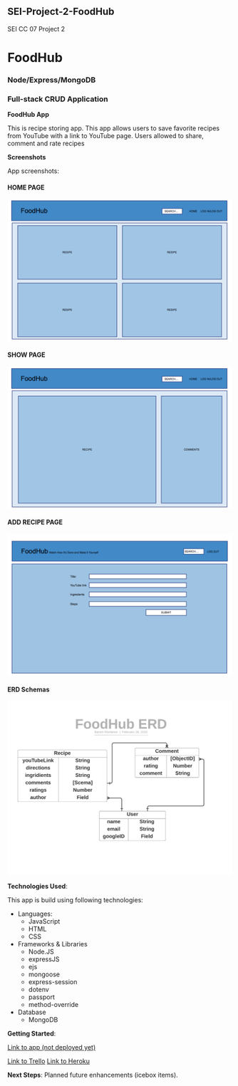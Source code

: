 ## SEI-Project-2-FoodHub
SEI CC 07 Project 2 
# FoodHub
### Node/Express/MongoDB
### Full-stack CRUD Application

**FoodHub App**

This is recipe storing app. This app allows users to save favorite recipes from YouTube with a link to YouTube page. Users allowed to share, comment and rate recipes

 **Screenshots**

App screenshots:

#### HOME PAGE
![](/images/home_page.png)

#### SHOW PAGE
![](/images/show_page.png)

#### ADD RECIPE PAGE
![](/images/submit_add_recipe_page.png)

#### ERD Schemas

![](/images/FoodHubERD.png)

**Technologies Used**:

This app is build using following technologies:
- Languages:
   - JavaScript
   - HTML
   - CSS
- Frameworks & Libraries
   - Node.JS
   - expressJS
   - ejs
   - mongoose
   - express-session
   - dotenv
   - passport
   - method-override
-  Database
   -  MongoDB 
    
**Getting Started**:

[Link to app (not deployed yet)]()

[Link to Trello](https://trello.com/b/FPm3mnkX/user-stories)
[Link to Heroku](https://foodhub-sei.herokuapp.com/)
  
**Next Steps**: Planned future enhancements (icebox items).
